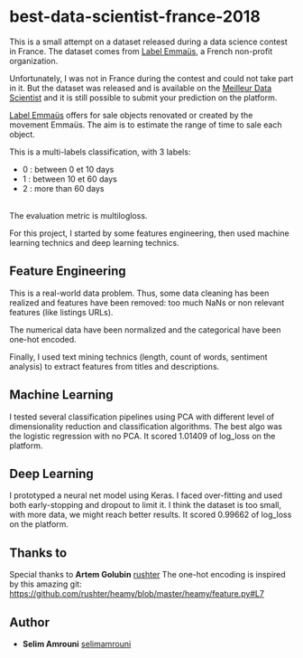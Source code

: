 # best-data-scientist-france-2018

This is a small attempt on a dataset released during a data science contest in France. The dataset comes from [Label Emmaüs](https://www.label-emmaus.co/fr/), a French non-profit organization.

Unfortunately, I was not in France during the contest and could not take part in it. But the dataset was released and is available on the [Meilleur Data Scientist](https://www.meilleurdatascientistdefrance.com/) and it is still possible to submit your prediction on the platform. 

[Label Emmaüs](https://www.label-emmaus.co/fr/) offers for sale objects renovated or created by the movement Emmaüs. The aim is to estimate the range of time to sale each object.

This is a multi-labels classification, with 3 labels:

- 0 : between 0 et 10 days
- 1 : between 10 et 60 days
- 2 : more than 60 days
<br>
The evaluation metric is multilogloss. 

For this project, I started by some features engineering, then used machine learning technics and deep learning technics. 

## Feature Engineering

This is a real-world data problem. Thus, some data cleaning has been realized and features have been removed: too much NaNs or non relevant features (like listings URLs). 

The numerical data have been normalized and the categorical have been one-hot encoded. 

Finally, I used text mining technics (length, count of words, sentiment analysis) to extract features from titles and descriptions. 

## Machine Learning

I tested several classification pipelines using PCA with different level of dimensionality reduction and classification algorithms.
The best algo was the logistic regression with no PCA. It scored 1.01409 of log_loss on the platform.

## Deep Learning

I prototyped a neural net model using Keras. I faced over-fitting and used both early-stopping and dropout to limit it. I think the dataset is too small, with more data, we might reach better results. It scored 0.99662 of log_loss on the platform.

## Thanks to

Special thanks to **Artem Golubin** [rushter](https://github.com/rushter)
The one-hot encoding is inspired by this amazing git: https://github.com/rushter/heamy/blob/master/heamy/feature.py#L7

## Author

* **Selim Amrouni** [selimamrouni](https://github.com/selimamrouni)




